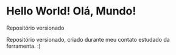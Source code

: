 # Hello World! Olá, Mundo!
 Repositório versionado

Repositório versionado, criado durante meu contato estudado da ferramenta. :)
